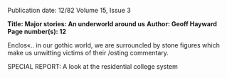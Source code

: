 Publication date: 12/82
Volume 15, Issue 3

**Title: Major stories: An underworld around us**
**Author: Geoff Hayward**
**Page number(s): 12**

Enclos«.. in our gothic world, we are surrouncled by 
stone figures which make us unwitting victims of their 
/osting commentary. 

SPECIAL REPORT: 
A look at the residential college system